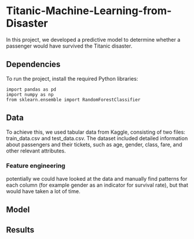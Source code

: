 # Titanic-Machine-Learning-from-Disaster
In this project, we developed a predictive model to determine whether a passenger would have survived the Titanic disaster.
## **Dependencies**
To run the project, install the required Python libraries:

```
import pandas as pd
import numpy as np
from sklearn.ensemble import RandomForestClassifier
```
## Data
To achieve this, we used tabular data from Kaggle, consisting of two files: train_data.csv and test_data.csv.
The dataset included detailed information about passengers and their tickets, such as age, gender, class, fare, and other relevant attributes.
### Feature engineering
potentially we could have looked at the data and manually find patterns for each column (for example gender as an indicator for survival rate), but that would have taken a lot of time. 
## Model
## Results
